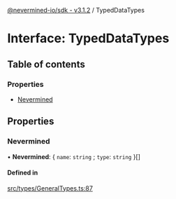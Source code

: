[@nevermined-io/sdk - v3.1.2](../code-reference.md) / TypedDataTypes

# Interface: TypedDataTypes

## Table of contents

### Properties

- [Nevermined](TypedDataTypes.md#nevermined)

## Properties

### Nevermined

• **Nevermined**: \{ `name`: `string` ; `type`: `string` }[]

#### Defined in

[src/types/GeneralTypes.ts:87](https://github.com/nevermined-io/sdk-js/blob/13ea3fecbb7390165ec2f4641a0fe92a7537a21d/src/types/GeneralTypes.ts#L87)
